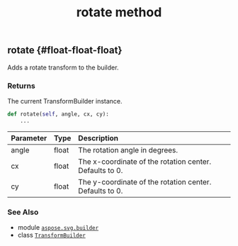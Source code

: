 ﻿---
title: rotate method
second_title: Aspose.SVG for Python via .NET API References
description: 
type: docs
weight: 40
url: /python-net/aspose.svg.builder/transformbuilder/rotate/
is_root: false
---

## rotate {#float-float-float}

Adds a rotate transform to the builder.


### Returns 


The current TransformBuilder instance.


```python
def rotate(self, angle, cx, cy):
    ...
```


| Parameter | Type | Description |
| :- | :- | :- |
| angle | float | The rotation angle in degrees. |
| cx | float | The x-coordinate of the rotation center. Defaults to 0. |
| cy | float | The y-coordinate of the rotation center. Defaults to 0. |



### See Also
* module [`aspose.svg.builder`](../../)
* class [`TransformBuilder`](/svg/python-net/aspose.svg.builder/transformbuilder)
